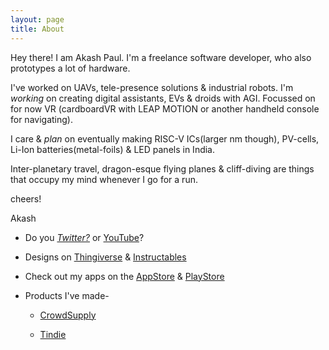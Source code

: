 ```yaml
---
layout: page
title: About
---
```

Hey there! I am Akash Paul. I'm a freelance software developer, who also prototypes a lot of hardware.

I've worked on UAVs, tele-presence solutions & industrial robots. I'm _working_ on creating digital assistants, EVs & droids with AGI. Focussed on for now VR (cardboardVR with LEAP MOTION or another handheld console for navigating).

I care & _plan_ on eventually making RISC-V ICs(larger nm though), PV-cells, Li-Ion batteries(metal-foils) & LED panels in India.

Inter-planetary travel, dragon-esque flying planes & cliff-diving are things that occupy my mind whenever I go for a run.

cheers!

Akash

- Do you [_Twitter?_](https://twitter.com/iakashpaul) or [YouTube]()?

- Designs on [Thingiverse]() & [Instructables](http://www.instructables.com/member/iAkashPaul/?publicView=true)

- Check out my apps on the [AppStore]() & [PlayStore]()

- Products I've made-

    * [CrowdSupply]()
    
    * [Tindie]()
